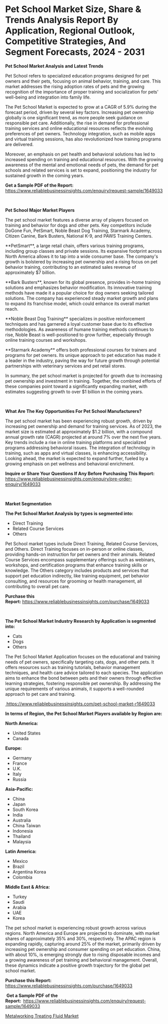 <p><h1>Pet School Market Size, Share & Trends Analysis Report By Application, Regional Outlook, Competitive Strategies, And Segment Forecasts, 2024 - 2031</h1></p><p><strong>Pet School Market Analysis and Latest Trends</strong></p>
<p><p>Pet School refers to specialized education programs designed for pet owners and their pets, focusing on animal behavior, training, and care. This market addresses the rising adoption rates of pets and the growing recognition of the importance of proper training and socialization for pets' well-being and integration into family life. </p><p>The Pet School Market is expected to grow at a CAGR of 5.9% during the forecast period, driven by several key factors. Increasing pet ownership globally is one significant trend, as more people seek guidance on responsible pet care. Additionally, the rise in demand for professional training services and online educational resources reflects the evolving preferences of pet owners. Technology integration, such as mobile apps and virtual training sessions, has also revolutionized how training programs are delivered. </p><p>Moreover, an emphasis on pet health and behavioral solutions has led to increased spending on training and educational resources. With the growing awareness of the mental and emotional needs of pets, the demand for pet schools and related services is set to expand, positioning the industry for sustained growth in the coming years.</p></p>
<p><strong>Get a Sample PDF of the Report:&nbsp;</strong> <a href="https://www.reliablebusinessinsights.com/enquiry/request-sample/1649033?utm_campaign=115&utm_medium=2&utm_source=Github&utm_content=ia&utm_term=29122024&utm_id=pet-school">https://www.reliablebusinessinsights.com/enquiry/request-sample/1649033</a></p>
<p>&nbsp;</p>
<p><strong>Pet School Major Market Players</strong></p>
<p><p>The pet school market features a diverse array of players focused on training and behavior for dogs and other pets. Key competitors include DoGone Fun, PetSmart, Noble Beast Dog Training, Starmark Academy, Citizen Canine, Bark Busters, National K-9, and PAWS Training Centers.</p><p>**PetSmart**, a large retail chain, offers various training programs, including group classes and private sessions. Its expansive footprint across North America allows it to tap into a wide consumer base. The company's growth is bolstered by increasing pet ownership and a rising focus on pet behavior training, contributing to an estimated sales revenue of approximately $7 billion.</p><p>**Bark Busters**, known for its global presence, provides in-home training solutions and emphasizes behavior modification. Its innovative training methods have made it a popular choice for dog owners seeking tailored solutions. The company has experienced steady market growth and plans to expand its franchise model, which could enhance its overall market reach.</p><p>**Noble Beast Dog Training** specializes in positive reinforcement techniques and has garnered a loyal customer base due to its effective methodologies. As awareness of humane training methods continues to rise, Noble Beast is well-positioned to grow further, especially through online training courses and workshops.</p><p>**Starmark Academy** offers both professional courses for trainers and programs for pet owners. Its unique approach to pet education has made it a leader in the industry, paving the way for future growth through potential partnerships with veterinary services and pet retail stores.</p><p>In summary, the pet school market is projected for growth due to increasing pet ownership and investment in training. Together, the combined efforts of these companies point toward a significantly expanding market, with estimates suggesting growth to over $1 billion in the coming years.</p></p>
<p>&nbsp;</p>
<p><strong>What Are The Key Opportunities For Pet School Manufacturers?</strong></p>
<p><p>The pet school market has been experiencing robust growth, driven by increasing pet ownership and demand for training services. As of 2023, the market size is estimated at approximately $1.2 billion, with a compound annual growth rate (CAGR) projected at around 7% over the next five years. Key trends include a rise in online training platforms and specialized programs addressing behavioral issues. The integration of technology in training, such as apps and virtual classes, is enhancing accessibility. Looking ahead, the market is expected to expand further, fueled by a growing emphasis on pet wellness and behavioral enrichment.</p></p>
<p><strong>Inquire or Share Your Questions If Any Before Purchasing This Report:</strong> <a href="https://www.reliablebusinessinsights.com/enquiry/pre-order-enquiry/1649033?utm_campaign=115&utm_medium=2&utm_source=Github&utm_content=ia&utm_term=29122024&utm_id=pet-school">https://www.reliablebusinessinsights.com/enquiry/pre-order-enquiry/1649033</a></p>
<p>&nbsp;</p>
<p><strong>Market Segmentation</strong></p>
<p><strong>The Pet School Market Analysis by types is segmented into:</strong></p>
<p><ul><li>Direct Training</li><li>Related Course Services</li><li>Others</li></ul></p>
<p><p>Pet School market types include Direct Training, Related Course Services, and Others. Direct Training focuses on in-person or online classes, providing hands-on instruction for pet owners and their animals. Related Course Services encompass supplementary offerings such as webinars, workshops, and certification programs that enhance training skills or knowledge. The Others category includes products and services that support pet education indirectly, like training equipment, pet behavior consulting, and resources for grooming or health management, all contributing to overall pet care.</p></p>
<p><strong>Purchase this Report:&nbsp;</strong><a href="https://www.reliablebusinessinsights.com/purchase/1649033?utm_campaign=115&utm_medium=2&utm_source=Github&utm_content=ia&utm_term=29122024&utm_id=pet-school">https://www.reliablebusinessinsights.com/purchase/1649033</a></p>
<p>&nbsp;</p>
<p><strong>The Pet School Market Industry Research by Application is segmented into:</strong></p>
<p><ul><li>Cats</li><li>Dogs</li><li>Others</li></ul></p>
<p><p>The Pet School Market Application focuses on the educational and training needs of pet owners, specifically targeting cats, dogs, and other pets. It offers resources such as training tutorials, behavior management techniques, and health care advice tailored to each species. The application aims to enhance the bond between pets and their owners through effective learning strategies, fostering responsible pet ownership. By addressing the unique requirements of various animals, it supports a well-rounded approach to pet care and training.</p></p>
<p><a href="https://www.reliablebusinessinsights.com/pet-school-market-r1649033?utm_campaign=115&utm_medium=2&utm_source=Github&utm_content=ia&utm_term=29122024&utm_id=pet-school">&nbsp;https://www.reliablebusinessinsights.com/pet-school-market-r1649033</a></p>
<p><strong>In terms of Region, the Pet School Market Players available by Region are:</strong></p>
<p>
    <p> <strong> North America: </strong>
        <ul>
            <li>United States</li>
            <li>Canada</li>
        </ul>
        </p> 
    <p> <strong> Europe: </strong>
        <ul>
            <li>Germany</li>
            <li>France</li>
            <li>U.K.</li>
            <li>Italy</li>
            <li>Russia</li>
        </ul>
        </p> 
    <p> <strong> Asia-Pacific: </strong>
        <ul>
            <li>China</li>
            <li>Japan</li>
            <li>South Korea</li>
            <li>India</li>
            <li>Australia</li>
            <li>China Taiwan</li>
            <li>Indonesia</li>
            <li>Thailand</li>
            <li>Malaysia</li>
        </ul>
        </p> 
    <p> <strong> Latin America: </strong>
        <ul>
            <li>Mexico</li>
            <li>Brazil</li>
            <li>Argentina Korea</li>
            <li>Colombia</li>
        </ul>
        </p> 
    <p> <strong> Middle East & Africa: </strong>
        <ul>
            <li>Turkey</li>
            <li>Saudi</li>
            <li>Arabia</li>
            <li>UAE</li>
            <li>Korea</li>
        </ul>
    </p>
    </p>
<p><p>The pet school market is experiencing robust growth across various regions. North America and Europe are projected to dominate, with market shares of approximately 35% and 30%, respectively. The APAC region is expanding rapidly, capturing around 25% of the market, primarily driven by increasing pet ownership and consumer spending on pet education. China, with about 10%, is emerging strongly due to rising disposable incomes and a growing awareness of pet training and behavioral management. Overall, these dynamics indicate a positive growth trajectory for the global pet school market.</p></p>
<p><strong>Purchase this Report: </strong><a href="https://www.reliablebusinessinsights.com/purchase/1649033?utm_campaign=115&utm_medium=2&utm_source=Github&utm_content=ia&utm_term=29122024&utm_id=pet-school">https://www.reliablebusinessinsights.com/purchase/1649033</a></p>
<p>&nbsp;<strong>Get a Sample PDF of the Report:&nbsp;&nbsp;</strong><a href="https://www.reliablebusinessinsights.com/enquiry/request-sample/1649033?utm_campaign=115&utm_medium=2&utm_source=Github&utm_content=ia&utm_term=29122024&utm_id=pet-school">https://www.reliablebusinessinsights.com/enquiry/request-sample/1649033</a></p>
<p><strong></strong></p>
<p><p><a href="https://github.com/bogganbillie6969/Market-Research-Report-List-1/blob/main/metalworking-treating-fluid-market.md?utm_campaign=115&utm_medium=2&utm_source=Github&utm_content=ia&utm_term=29122024&utm_id=pet-school">Metalworking Treating Fluid Market</a></p></p>